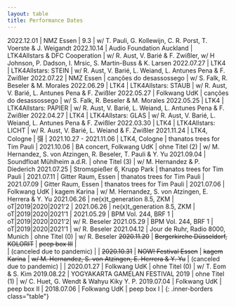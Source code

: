 ```yaml
---
layout: table
title: Performance Dates
---
```



2022.12.01 | NMZ Essen | 9.3 | w/ T. Pauli, G. Kollewijn, C. R. Porst, T. Voerste & J. Weigandt
2022.10.14 | Audio Foundation Auckland | LTK4Allstars & DFC Cooperation | w/ R. Aust, V. Barié & F. Zwißler, w/ H Johnson, P. Dadson, I. Mrsic, S. Martin-Buss & K. Larsen
2022.07.27 | LTK4 | LTK4Allstars: STEIN | w/ R. Aust, V. Barié, L. Weiand, L. Antunes Pena & F. Zwißler 
2022.07.22 | NMZ Essen | canções do desassossego | w/ S. Falk, R. Beseler & M. Morales
2022.06.29 | LTK4 | LTK4Allstars: STAUB | w/ R. Aust, V. Barié, L. Antunes Pena & F. Zwißler 
2022.05.27 | Folkwang UdK  | canções do desassossego | w/ S. Falk, R. Beseler & M. Morales
2022.05.25 | LTK4 | LTK4Allstars: PAPIER | w/ R. Aust, V. Barié, L. Weiand, L. Antunes Pena & F. Zwißler 
2022.04.27 | LTK4 | LTK4Allstars: GLAS | w/ R. Aust, V. Barié, L. Weiand, L. Antunes Pena & F. Zwißler 
2022.03.30 | LTK4 | LTK4Allstars: LICHT | w/ R. Aust, V. Barié, L. Weiand & F. Zwißler 
2021.11.24 | LTK4, Cologne  | 彁 | 
2021.10.27 - 2021.11.06  | LTK4, Cologne  | thanatos trees for Tim Pauli | 
2021.10.06  | BA concert, Folkwang UdK  | ohne Titel (2) | w/ M. Hernandez, S. von Atzingen, R. Beseler, T. Pauli & Y. Yu
2021.09.04  | Soundfloat Mühlheim a.d.R. | ohne Titel (3) | w/ M. Hernandez & P. Diederich
2021.07.25  | Stromspießer 6, Krupp Park | thanatos trees for Tim Pauli |
2021.07.11  | Gitter Raum, Essen | thanatos trees for Tim Pauli  |
2021.07.09  | Gitter Raum, Essen | thanatos trees for Tim Pauli  |
2021.07.06  |  Folkwang UdK  | kagem Karina  | w/ M. Hernandez, S. von Atzingen, E. Herrera & Y. Yu
2021.06.26  | ne(x)t_generation 8.5, ZKM | oT\|2019\|2020\|2021'2 |
2021.06.26  | ne(x)t_generation 8.5, ZKM | oT\|2019\|2020\|2021'1 |
2021.05.29  | BPM Vol. 244, BRF 1 | oT\|2019\|2020\|2021'2| w/ R. Beseler
2021.05.29  | BPM Vol. 244, BRF 1 | oT\|2019\|2020\|2021'1 | w/ R. Beseler
2021.04.12  |  Jour de Ruhr, Radio 8000, Munich  | ohne Titel (0)  | w/ R. Beseler
~~2020.11.20~~ |  ~~Bergerkirche Düsseldorf, KOLORIT~~ | ~~peep box III~~ |  
 | (canceled due to pandemic) | |
~~2020.10.31~~ |  ~~NOW! Festival Essen~~ | ~~kagem Karina~~ | ~~w/ M. Hernandez, S. von Atzingen, E. Herrera & Y. Yu~~ 
 | (canceled due to pandemic) | |
2020.01.27  |  Folkwang UdK  | ohne Titel (0)      | w/ T. Eom & S. Kim
2019.08.22  |  YOGYAKARTA GAMELAN FESTIVAL 2019 | ohne Titel (1) | w/ C. Huet, G. Wendt & Wahyu Kiky Y. P.
2019.07.04  |  Folkwang UdK  | peep box II |
2018.07.06  |  Folkwang UdK  | peep box I |
{: .inner-borders class="table"}
